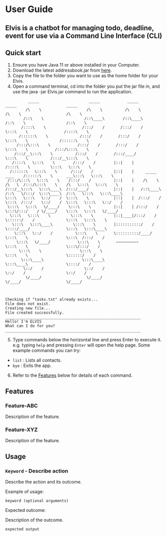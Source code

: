 # User Guide
Elvis is a chatbot for managing todo, deadline, event for use via a Command Line Interface (CLI) 
---
## Quick start
1. Ensure you have Java 11 or above installed in your Computer.
2. Download the latest addressbook.jar from [here](https://github.com/woodenclock/ip/releases).
3. Copy the file to the folder you want to use as the home folder for your Elvis.
4. Open a command terminal, cd into the folder you put the jar file in, and use the java -jar Elvis.jar command to run the application.
````
          _____                      _____            _____                      _____                      _____
         /\    \                    /\    \          /\    \                    /\    \                    /\    \
        /::\    \                  /::\____\        /::\____\                  /::\    \                  /::\    \
       /::::\    \                /:::/    /       /:::/    /                  \:::\    \                /::::\    \
      /::::::\    \              /:::/    /       /:::/    /                    \:::\    \              /::::::\    \
     /:::/\:::\    \            /:::/    /       /:::/    /                      \:::\    \            /:::/\:::\    \
    /:::/__\:::\    \          /:::/    /       /:::/____/                        \:::\    \          /:::/__\:::\    \
   /::::\   \:::\    \        /:::/    /        |::|    |                         /::::\    \         \:::\   \:::\    \
  /::::::\   \:::\    \      /:::/    /         |::|    |     _____      ____    /::::::\    \      ___\:::\   \:::\    \
 /:::/\:::\   \:::\    \    /:::/    /          |::|    |    /\    \    /\   \  /:::/\:::\    \    /\   \:::\   \:::\    \
/:::/__\:::\   \:::\____\  /:::/____/           |::|    |   /::\____\  /::\   \/:::/  \:::\____\  /::\   \:::\   \:::\____\
\:::\   \:::\   \::/    /  \:::\    \           |::|    |  /:::/    /  \:::\  /:::/    \::/    /  \:::\   \:::\   \::/    /
 \:::\   \:::\   \/____/    \:::\    \          |::|    | /:::/    /    \:::\/:::/    / \/____/    \:::\   \:::\   \/____/
  \:::\   \:::\    \         \:::\    \         |::|____|/:::/    /      \::::::/    /              \:::\   \:::\    \
   \:::\   \:::\____\         \:::\    \        |:::::::::::/    /        \::::/____/                \:::\   \:::\____\
    \:::\   \::/    /          \:::\    \       \::::::::::/____/          \:::\    \                 \:::\  /:::/    /
     \:::\   \/____/            \:::\    \       ~~~~~~~~~~                 \:::\    \                 \:::\/:::/    /
      \:::\    \                 \:::\    \                                  \:::\    \                 \::::::/    /
       \:::\____\                 \:::\____\                                  \:::\____\                 \::::/    /
        \::/    /                  \::/    /                                   \::/    /                  \::/    /
         \/____/                    \/____/                                     \/____/                    \/____/



Checking if "tasks.txt" already exists...
File does not exist.
Creating new file...
File created successfully.
____________________________________________________________
Hello! I'm ELVIS
What can I do for you?
____________________________________________________________
````
5. Type commands below the horizontal line and press Enter to execute it. e.g. typing `help` and pressing `Enter` will open the help page.
Some example commands you can try:
- `list` : Lists all contacts.
- `bye` : Exits the app.
6. Refer to the [Features](https://woodenclock.github.io/ip/#features) below for details of each command.

## Features

### Feature-ABC

Description of the feature.

### Feature-XYZ

Description of the feature.

## Usage

### `Keyword` - Describe action

Describe the action and its outcome.

Example of usage: 

`keyword (optional arguments)`

Expected outcome:

Description of the outcome.

```
expected output
```
